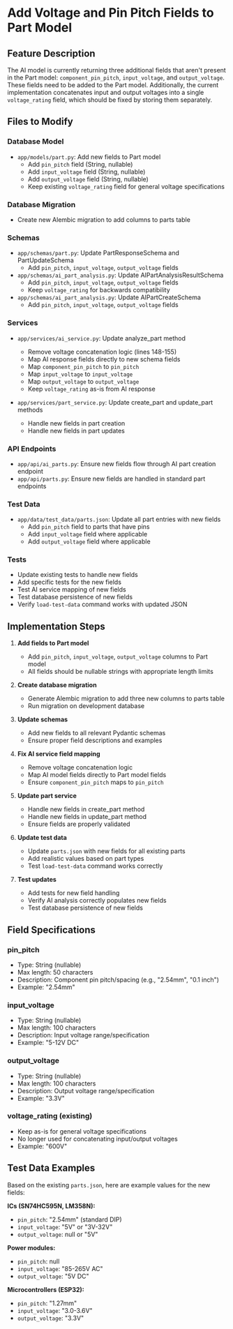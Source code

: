 # Add Voltage and Pin Pitch Fields to Part Model

## Feature Description

The AI model is currently returning three additional fields that aren't present in the Part model: `component_pin_pitch`, `input_voltage`, and `output_voltage`. These fields need to be added to the Part model. Additionally, the current implementation concatenates input and output voltages into a single `voltage_rating` field, which should be fixed by storing them separately.

## Files to Modify

### Database Model
- `app/models/part.py`: Add new fields to Part model
  - Add `pin_pitch` field (String, nullable)
  - Add `input_voltage` field (String, nullable)
  - Add `output_voltage` field (String, nullable)
  - Keep existing `voltage_rating` field for general voltage specifications

### Database Migration
- Create new Alembic migration to add columns to parts table

### Schemas
- `app/schemas/part.py`: Update PartResponseSchema and PartUpdateSchema
  - Add `pin_pitch`, `input_voltage`, `output_voltage` fields
- `app/schemas/ai_part_analysis.py`: Update AIPartAnalysisResultSchema
  - Add `pin_pitch`, `input_voltage`, `output_voltage` fields
  - Keep `voltage_rating` for backwards compatibility
- `app/schemas/ai_part_analysis.py`: Update AIPartCreateSchema
  - Add `pin_pitch`, `input_voltage`, `output_voltage` fields

### Services
- `app/services/ai_service.py`: Update analyze_part method
  - Remove voltage concatenation logic (lines 148-155)
  - Map AI response fields directly to new schema fields
  - Map `component_pin_pitch` to `pin_pitch`
  - Map `input_voltage` to `input_voltage`
  - Map `output_voltage` to `output_voltage`
  - Keep `voltage_rating` as-is from AI response

- `app/services/part_service.py`: Update create_part and update_part methods
  - Handle new fields in part creation
  - Handle new fields in part updates

### API Endpoints
- `app/api/ai_parts.py`: Ensure new fields flow through AI part creation endpoint
- `app/api/parts.py`: Ensure new fields are handled in standard part endpoints

### Test Data
- `app/data/test_data/parts.json`: Update all part entries with new fields
  - Add `pin_pitch` field to parts that have pins
  - Add `input_voltage` field where applicable
  - Add `output_voltage` field where applicable

### Tests
- Update existing tests to handle new fields
- Add specific tests for the new fields
- Test AI service mapping of new fields
- Test database persistence of new fields
- Verify `load-test-data` command works with updated JSON

## Implementation Steps

1. **Add fields to Part model**
   - Add `pin_pitch`, `input_voltage`, `output_voltage` columns to Part model
   - All fields should be nullable strings with appropriate length limits

2. **Create database migration**
   - Generate Alembic migration to add three new columns to parts table
   - Run migration on development database

3. **Update schemas**
   - Add new fields to all relevant Pydantic schemas
   - Ensure proper field descriptions and examples

4. **Fix AI service field mapping**
   - Remove voltage concatenation logic
   - Map AI model fields directly to Part model fields
   - Ensure `component_pin_pitch` maps to `pin_pitch`

5. **Update part service**
   - Handle new fields in create_part method
   - Handle new fields in update_part method
   - Ensure fields are properly validated

6. **Update test data**
   - Update `parts.json` with new fields for all existing parts
   - Add realistic values based on part types
   - Test `load-test-data` command works correctly

7. **Test updates**
   - Add tests for new field handling
   - Verify AI analysis correctly populates new fields
   - Test database persistence of new fields

## Field Specifications

### pin_pitch
- Type: String (nullable)
- Max length: 50 characters
- Description: Component pin pitch/spacing (e.g., "2.54mm", "0.1 inch")
- Example: "2.54mm"

### input_voltage
- Type: String (nullable)
- Max length: 100 characters
- Description: Input voltage range/specification
- Example: "5-12V DC"

### output_voltage
- Type: String (nullable)
- Max length: 100 characters
- Description: Output voltage range/specification
- Example: "3.3V"

### voltage_rating (existing)
- Keep as-is for general voltage specifications
- No longer used for concatenating input/output voltages
- Example: "600V"

## Test Data Examples

Based on the existing `parts.json`, here are example values for the new fields:

**ICs (SN74HC595N, LM358N):**
- `pin_pitch`: "2.54mm" (standard DIP)
- `input_voltage`: "5V" or "3V-32V"
- `output_voltage`: null or "5V"

**Power modules:**
- `pin_pitch`: null
- `input_voltage`: "85-265V AC"
- `output_voltage`: "5V DC"

**Microcontrollers (ESP32):**
- `pin_pitch`: "1.27mm" 
- `input_voltage`: "3.0-3.6V"
- `output_voltage`: "3.3V"